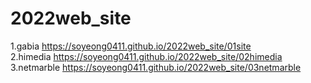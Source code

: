 # 2022web_site
1.gabia https://soyeong0411.github.io/2022web_site/01site<br>
2.himedia https://soyeong0411.github.io/2022web_site/02himedia<br>
3.netmarble https://soyeong0411.github.io/2022web_site/03netmarble